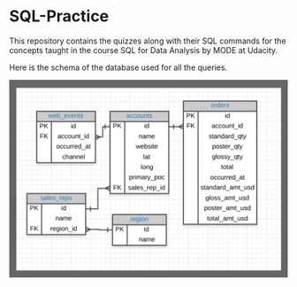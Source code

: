 # SQL-Practice
This repository contains the quizzes along with their SQL commands for the concepts taught in the course SQL for Data Analysis by MODE at Udacity.

Here is the schema of the database used for all the queries.

![](image/schema.png)

